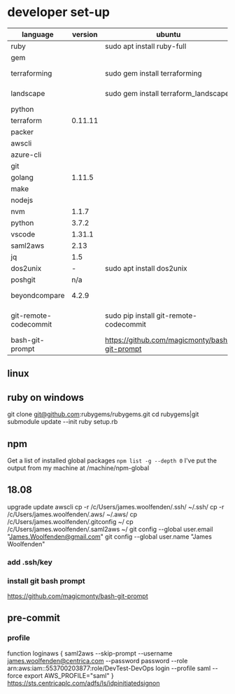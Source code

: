 # developer set-up

|language| version|ubuntu|windows|
|--------|--------|------|-------|
ruby||sudo apt install ruby-full|cinst ruby
gem|||see below
terraforming||sudo gem install terraforming|gem install terraforming
landscape||sudo gem install terraform_landscape|gem install terraform_landscape
python|||cinst python
terraform|0.11.11||cinst terraform
packer|||cinst packer
awscli|||cinst awscli
azure-cli|||cinst azure-cli
git|||
golang | 1.11.5 ||
make|
nodejs|||
nvm|1.1.7||cinst nvm
python| 3.7.2||cinst python
vscode| 1.31.1||cinst vscode
saml2aws|2.13||cinst saml2aws
jq|1.5||cinst jq
dos2unix|-|sudo apt install dos2unix|n/a
poshgit|n/a||cinst poshgit
beyondcompare|4.2.9||cinst beyondcompare
git-remote-codecommit||sudo pip install git-remote-codecommit|pip install git-remote-codecommit
bash-git-prompt||https://github.com/magicmonty/bash-git-prompt|n/a

## linux

## ruby on windows

git clone git@github.com:rubygems/rubygems.git
cd rubygems|git submodule update --init
ruby setup.rb

## npm

Get a list of installed global packages
```npm list -g --depth 0```
I've put the output from my machine at /machine/npm-global

## 18.08

upgrade
update
awscli
cp -r /c/Users/james.woolfenden/.ssh/ ~/.ssh/
cp -r /c/Users/james.woolfenden/.aws/ ~/.aws/
cp /c/Users/james.woolfenden/.gitconfig ~/
cp /c/Users/james.woolfenden/.saml2aws ~/
git config --global user.email "James.Woolfenden@gmail.com"
git config --global user.name "James Woolfenden"

### add .ssh/key

### install git bash prompt

https://github.com/magicmonty/bash-git-prompt

## pre-commit

### profile

function loginaws {
  saml2aws --skip-prompt --username james.woolfenden@centrica.com --password password --role arn:aws:iam::553700203877:role/DevTest-DevOps login --profile saml --force
export AWS_PROFILE="saml"
}
https://sts.centricaplc.com/adfs/ls/idpinitiatedsignon
